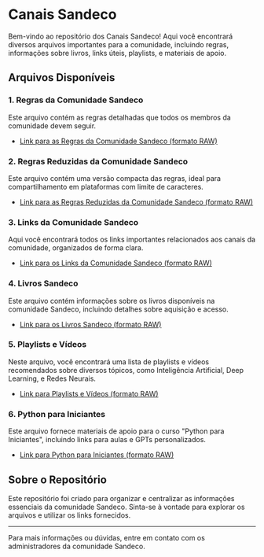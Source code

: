 # Canais Sandeco

Bem-vindo ao repositório dos Canais Sandeco! Aqui você encontrará diversos arquivos importantes para a comunidade, incluindo regras, informações sobre livros, links úteis, playlists, e materiais de apoio.

## Arquivos Disponíveis

### 1. Regras da Comunidade Sandeco
Este arquivo contém as regras detalhadas que todos os membros da comunidade devem seguir.

- [Link para as Regras da Comunidade Sandeco (formato RAW)](https://raw.githubusercontent.com/ecodelearn/canais-sandeco/main/regras.md)

### 2. Regras Reduzidas da Comunidade Sandeco
Este arquivo contém uma versão compacta das regras, ideal para compartilhamento em plataformas com limite de caracteres.

- [Link para as Regras Reduzidas da Comunidade Sandeco (formato RAW)](https://raw.githubusercontent.com/ecodelearn/canais-sandeco/main/regras-reduzidas.md)

### 3. Links da Comunidade Sandeco
Aqui você encontrará todos os links importantes relacionados aos canais da comunidade, organizados de forma clara.

- [Link para os Links da Comunidade Sandeco (formato RAW)](https://raw.githubusercontent.com/ecodelearn/canais-sandeco/main/links-da-comunidade.md)

### 4. Livros Sandeco
Este arquivo contém informações sobre os livros disponíveis na comunidade Sandeco, incluindo detalhes sobre aquisição e acesso.

- [Link para os Livros Sandeco (formato RAW)](https://raw.githubusercontent.com/ecodelearn/canais-sandeco/main/livros-sandeco.md)

### 5. Playlists e Vídeos
Neste arquivo, você encontrará uma lista de playlists e vídeos recomendados sobre diversos tópicos, como Inteligência Artificial, Deep Learning, e Redes Neurais.

- [Link para Playlists e Vídeos (formato RAW)](https://raw.githubusercontent.com/ecodelearn/canais-sandeco/main/playlists-e-videos.md)

### 6. Python para Iniciantes
Este arquivo fornece materiais de apoio para o curso "Python para Iniciantes", incluindo links para aulas e GPTs personalizados.

- [Link para Python para Iniciantes (formato RAW)](https://raw.githubusercontent.com/ecodelearn/canais-sandeco/main/python-para-iniciantes.md)

## Sobre o Repositório

Este repositório foi criado para organizar e centralizar as informações essenciais da comunidade Sandeco. Sinta-se à vontade para explorar os arquivos e utilizar os links fornecidos.

---

Para mais informações ou dúvidas, entre em contato com os administradores da comunidade Sandeco.
